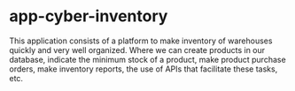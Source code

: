 # app-cyber-inventory
 This application consists of a platform to make inventory of warehouses quickly and very well organized. Where we can create products in our database, indicate the minimum stock of a product, make product purchase orders, make inventory reports, the use of APIs that facilitate these tasks, etc.
